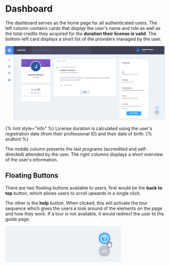 # Dashboard

The dashboard serves as the home page for all authenticated users. The left column contains cards that display the user's name and role as well as the total credits they acquired for the **duration their license is valid**. The bottom-left card displays a short list of the providers managed by the user.

![](../../.gitbook/assets/app-dashboard.png)

{% hint style="info" %}
License duration is calculated using the user's registration date \(from their professional ID\) and their date of birth.
{% endhint %}

The middle column presents the last programs \(accredited and self-directed\) attended by the user. The right columns displays a short overview of the user's information.

## Floating Buttons

There are two floating buttons available to users, first would be the **back to top** button, which allows users to scroll upwards in a single click.

The other is the **help** button. When clicked, this will activate the tour sequence which gives the users a look around of the elements on the page and how they work. If a tour is not available, it would redirect the user to the guide page.

![](../../.gitbook/assets/app-help-button.png)

